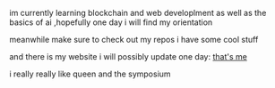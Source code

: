 im currently learning blockchain and web developlment as well as the basics of ai
,hopefully one day i will find my orientation

meanwhile make sure to check out my repos i have some cool stuff

and there is my website i will possibly update one day: 
[that's me](yigitbatki.com)

i really really like queen and the symposium


<!--
**yigitbatki/yigitbatki** is a ✨ _special_ ✨ repository because its `README.md` (this file) appears on your GitHub profile.

Here are some ideas to get you started:

- 🔭 I’m currently working on ...
- 🌱 I’m currently learning ...
- 👯 I’m looking to collaborate on ...
- 🤔 I’m looking for help with ...
- 💬 Ask me about ...
- 📫 How to reach me: ...
- 😄 Pronouns: ...
- ⚡ Fun fact: ...
-->
